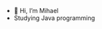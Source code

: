 - 👋 Hi, I’m Mihael
- Studying Java programming


<!---
mprgic/mprgic is a ✨ special ✨ repository because its `README.md` (this file) appears on your GitHub profile.
You can click the Preview link to take a look at your changes.
--->
